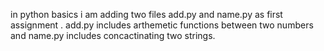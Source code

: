 in python basics i am adding two files  add.py  and name.py as first assignment . add.py includes arthemetic functions between two numbers and name.py includes  concactinating two strings.

